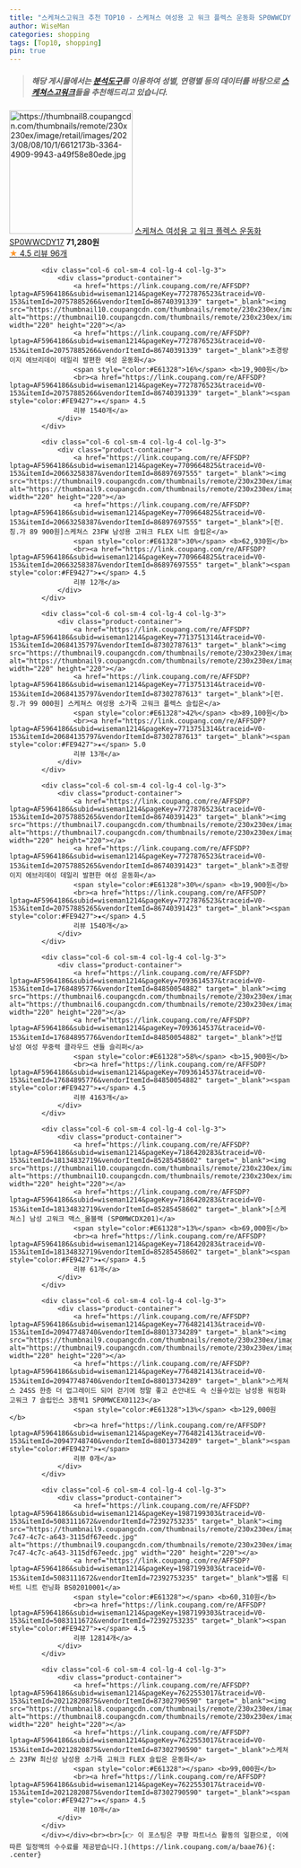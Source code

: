 ```yaml
---
title: "스케쳐스고워크 추천 TOP10 - 스케쳐스 여성용 고 워크 플렉스 운동화 SP0WWCDY17"
author: WiseMan
categories: shopping
tags: [Top10, shopping]
pin: true
---
```


> ##### 해당 게시물에서는 [**분석도구**](https://itemscout.io/)를 이용하여 **성별**, **연령별** 등의 데이터를 바탕으로 [**스케쳐스고워크**](https://link.coupang.com/a/baae76)들을 추천해드리고 있습니다.
<div class="container"><div class="row">
            <div class="col-6 col-sm-4 col-lg-4 col-lg-3">
                <div class="product-container">
                    <a href="https://link.coupang.com/re/AFFSDP?lptag=AF5964186&subid=wiseman1214&pageKey=7517939018&traceid=V0-153&itemId=19712221897&vendorItemId=86816560005" target="_blank"><img src="https://thumbnail8.coupangcdn.com/thumbnails/remote/230x230ex/image/retail/images/2023/08/08/10/1/6612173b-3364-4909-9943-a49f58e80ede.jpg" alt="https://thumbnail8.coupangcdn.com/thumbnails/remote/230x230ex/image/retail/images/2023/08/08/10/1/6612173b-3364-4909-9943-a49f58e80ede.jpg" width="220" height="220"></a>
                    <a href="https://link.coupang.com/re/AFFSDP?lptag=AF5964186&subid=wiseman1214&pageKey=7517939018&traceid=V0-153&itemId=19712221897&vendorItemId=86816560005" target="_blank">스케쳐스 여성용 고 워크 플렉스 운동화 SP0WWCDY17</a>
                    <span style="color:#E61328"></span> <b>71,280원</b>
                    <br><a href="https://link.coupang.com/re/AFFSDP?lptag=AF5964186&subid=wiseman1214&pageKey=7517939018&traceid=V0-153&itemId=19712221897&vendorItemId=86816560005" target="_blank"><span style="color:#FE9427">★</span> 4.5
                    리뷰 96개</a>
                </div>
            </div>
            
            <div class="col-6 col-sm-4 col-lg-4 col-lg-3">
                <div class="product-container">
                    <a href="https://link.coupang.com/re/AFFSDP?lptag=AF5964186&subid=wiseman1214&pageKey=7727876523&traceid=V0-153&itemId=20757885266&vendorItemId=86740391339" target="_blank"><img src="https://thumbnail10.coupangcdn.com/thumbnails/remote/230x230ex/image/vendor_inventory/701c/3784e4f597893accefa87536a5a9021dcd983a4e952a2924a3f89c9b7044.jpg" alt="https://thumbnail10.coupangcdn.com/thumbnails/remote/230x230ex/image/vendor_inventory/701c/3784e4f597893accefa87536a5a9021dcd983a4e952a2924a3f89c9b7044.jpg" width="220" height="220"></a>
                    <a href="https://link.coupang.com/re/AFFSDP?lptag=AF5964186&subid=wiseman1214&pageKey=7727876523&traceid=V0-153&itemId=20757885266&vendorItemId=86740391339" target="_blank">초경량 이지 에브리데이 데일리 발편한 여성 운동화</a>
                    <span style="color:#E61328">16%</span> <b>19,900원</b>
                    <br><a href="https://link.coupang.com/re/AFFSDP?lptag=AF5964186&subid=wiseman1214&pageKey=7727876523&traceid=V0-153&itemId=20757885266&vendorItemId=86740391339" target="_blank"><span style="color:#FE9427">★</span> 4.5
                    리뷰 1540개</a>
                </div>
            </div>
            
            <div class="col-6 col-sm-4 col-lg-4 col-lg-3">
                <div class="product-container">
                    <a href="https://link.coupang.com/re/AFFSDP?lptag=AF5964186&subid=wiseman1214&pageKey=7709664825&traceid=V0-153&itemId=20663258387&vendorItemId=86897697555" target="_blank"><img src="https://thumbnail9.coupangcdn.com/thumbnails/remote/230x230ex/image/vendor_inventory/870d/3ad2d8cc18404f64073f806cd95db0458b4ef2e51bce54c8af83b3dcff80.jpg" alt="https://thumbnail9.coupangcdn.com/thumbnails/remote/230x230ex/image/vendor_inventory/870d/3ad2d8cc18404f64073f806cd95db0458b4ef2e51bce54c8af83b3dcff80.jpg" width="220" height="220"></a>
                    <a href="https://link.coupang.com/re/AFFSDP?lptag=AF5964186&subid=wiseman1214&pageKey=7709664825&traceid=V0-153&itemId=20663258387&vendorItemId=86897697555" target="_blank">[런.칭.가 89 900원]스케쳐스 23FW 남성용 고워크 FLEX 니트 슬립온</a>
                    <span style="color:#E61328">30%</span> <b>62,930원</b>
                    <br><a href="https://link.coupang.com/re/AFFSDP?lptag=AF5964186&subid=wiseman1214&pageKey=7709664825&traceid=V0-153&itemId=20663258387&vendorItemId=86897697555" target="_blank"><span style="color:#FE9427">★</span> 4.5
                    리뷰 12개</a>
                </div>
            </div>
            
            <div class="col-6 col-sm-4 col-lg-4 col-lg-3">
                <div class="product-container">
                    <a href="https://link.coupang.com/re/AFFSDP?lptag=AF5964186&subid=wiseman1214&pageKey=7713751314&traceid=V0-153&itemId=20684135797&vendorItemId=87302787613" target="_blank"><img src="https://thumbnail9.coupangcdn.com/thumbnails/remote/230x230ex/image/vendor_inventory/9f42/733f351439224ff891c82c151ea13dba4739f37088b6b795dbd11b165ca9.jpg" alt="https://thumbnail9.coupangcdn.com/thumbnails/remote/230x230ex/image/vendor_inventory/9f42/733f351439224ff891c82c151ea13dba4739f37088b6b795dbd11b165ca9.jpg" width="220" height="220"></a>
                    <a href="https://link.coupang.com/re/AFFSDP?lptag=AF5964186&subid=wiseman1214&pageKey=7713751314&traceid=V0-153&itemId=20684135797&vendorItemId=87302787613" target="_blank">[런.칭.가 99 000원] 스케쳐스 여성용 소가죽 고워크 플렉스 슬립온</a>
                    <span style="color:#E61328">42%</span> <b>89,100원</b>
                    <br><a href="https://link.coupang.com/re/AFFSDP?lptag=AF5964186&subid=wiseman1214&pageKey=7713751314&traceid=V0-153&itemId=20684135797&vendorItemId=87302787613" target="_blank"><span style="color:#FE9427">★</span> 5.0
                    리뷰 13개</a>
                </div>
            </div>
            
            <div class="col-6 col-sm-4 col-lg-4 col-lg-3">
                <div class="product-container">
                    <a href="https://link.coupang.com/re/AFFSDP?lptag=AF5964186&subid=wiseman1214&pageKey=7727876523&traceid=V0-153&itemId=20757885265&vendorItemId=86740391423" target="_blank"><img src="https://thumbnail7.coupangcdn.com/thumbnails/remote/230x230ex/image/vendor_inventory/b7fd/1cba9235d46ae24052bfd456f46022fe442bee3617daad1c1371dc9fdb76.jpg" alt="https://thumbnail7.coupangcdn.com/thumbnails/remote/230x230ex/image/vendor_inventory/b7fd/1cba9235d46ae24052bfd456f46022fe442bee3617daad1c1371dc9fdb76.jpg" width="220" height="220"></a>
                    <a href="https://link.coupang.com/re/AFFSDP?lptag=AF5964186&subid=wiseman1214&pageKey=7727876523&traceid=V0-153&itemId=20757885265&vendorItemId=86740391423" target="_blank">초경량 이지 에브리데이 데일리 발편한 여성 운동화</a>
                    <span style="color:#E61328">30%</span> <b>19,900원</b>
                    <br><a href="https://link.coupang.com/re/AFFSDP?lptag=AF5964186&subid=wiseman1214&pageKey=7727876523&traceid=V0-153&itemId=20757885265&vendorItemId=86740391423" target="_blank"><span style="color:#FE9427">★</span> 4.5
                    리뷰 1540개</a>
                </div>
            </div>
            
            <div class="col-6 col-sm-4 col-lg-4 col-lg-3">
                <div class="product-container">
                    <a href="https://link.coupang.com/re/AFFSDP?lptag=AF5964186&subid=wiseman1214&pageKey=7093614537&traceid=V0-153&itemId=17684895776&vendorItemId=84850054882" target="_blank"><img src="https://thumbnail6.coupangcdn.com/thumbnails/remote/230x230ex/image/vendor_inventory/ea71/6c1e72198740ac0344be25fef90b1036ac5e630676ddfb9dee08e71f6393.jpg" alt="https://thumbnail6.coupangcdn.com/thumbnails/remote/230x230ex/image/vendor_inventory/ea71/6c1e72198740ac0344be25fef90b1036ac5e630676ddfb9dee08e71f6393.jpg" width="220" height="220"></a>
                    <a href="https://link.coupang.com/re/AFFSDP?lptag=AF5964186&subid=wiseman1214&pageKey=7093614537&traceid=V0-153&itemId=17684895776&vendorItemId=84850054882" target="_blank">선업 남성 여성 무중력 클라우드 샌들 슬리퍼</a>
                    <span style="color:#E61328">58%</span> <b>15,900원</b>
                    <br><a href="https://link.coupang.com/re/AFFSDP?lptag=AF5964186&subid=wiseman1214&pageKey=7093614537&traceid=V0-153&itemId=17684895776&vendorItemId=84850054882" target="_blank"><span style="color:#FE9427">★</span> 4.5
                    리뷰 4163개</a>
                </div>
            </div>
            
            <div class="col-6 col-sm-4 col-lg-4 col-lg-3">
                <div class="product-container">
                    <a href="https://link.coupang.com/re/AFFSDP?lptag=AF5964186&subid=wiseman1214&pageKey=7186420283&traceid=V0-153&itemId=18134832719&vendorItemId=85285458602" target="_blank"><img src="https://thumbnail10.coupangcdn.com/thumbnails/remote/230x230ex/image/vendor_inventory/9489/0959c6dc9518301688ad63f01bd9b803abefc86d9374e97b828ed965aa62.JPG" alt="https://thumbnail10.coupangcdn.com/thumbnails/remote/230x230ex/image/vendor_inventory/9489/0959c6dc9518301688ad63f01bd9b803abefc86d9374e97b828ed965aa62.JPG" width="220" height="220"></a>
                    <a href="https://link.coupang.com/re/AFFSDP?lptag=AF5964186&subid=wiseman1214&pageKey=7186420283&traceid=V0-153&itemId=18134832719&vendorItemId=85285458602" target="_blank">[스케쳐스] 남성 고워크 맥스_올블랙 (SP0MWCDX201)</a>
                    <span style="color:#E61328">13%</span> <b>69,000원</b>
                    <br><a href="https://link.coupang.com/re/AFFSDP?lptag=AF5964186&subid=wiseman1214&pageKey=7186420283&traceid=V0-153&itemId=18134832719&vendorItemId=85285458602" target="_blank"><span style="color:#FE9427">★</span> 4.5
                    리뷰 61개</a>
                </div>
            </div>
            
            <div class="col-6 col-sm-4 col-lg-4 col-lg-3">
                <div class="product-container">
                    <a href="https://link.coupang.com/re/AFFSDP?lptag=AF5964186&subid=wiseman1214&pageKey=7764821413&traceid=V0-153&itemId=20947748740&vendorItemId=88013734289" target="_blank"><img src="https://thumbnail9.coupangcdn.com/thumbnails/remote/230x230ex/image/vendor_inventory/fc92/88aac380cf77298e4275c54304aad219f8b6612b3858919499e59e1ca9b1.jpg" alt="https://thumbnail9.coupangcdn.com/thumbnails/remote/230x230ex/image/vendor_inventory/fc92/88aac380cf77298e4275c54304aad219f8b6612b3858919499e59e1ca9b1.jpg" width="220" height="220"></a>
                    <a href="https://link.coupang.com/re/AFFSDP?lptag=AF5964186&subid=wiseman1214&pageKey=7764821413&traceid=V0-153&itemId=20947748740&vendorItemId=88013734289" target="_blank">스케쳐스 24SS 한층 더 업그레이드 되어 걷기에 정말 좋고 손안내도 슥 신을수있는 남성용 워킹화 고워크 7 슬립인스 3종택1 SP0MWCEX01123</a>
                    <span style="color:#E61328">13%</span> <b>129,000원</b>
                    <br><a href="https://link.coupang.com/re/AFFSDP?lptag=AF5964186&subid=wiseman1214&pageKey=7764821413&traceid=V0-153&itemId=20947748740&vendorItemId=88013734289" target="_blank"><span style="color:#FE9427">★</span> 
                    리뷰 0개</a>
                </div>
            </div>
            
            <div class="col-6 col-sm-4 col-lg-4 col-lg-3">
                <div class="product-container">
                    <a href="https://link.coupang.com/re/AFFSDP?lptag=AF5964186&subid=wiseman1214&pageKey=1987199303&traceid=V0-153&itemId=5083111672&vendorItemId=72392753235" target="_blank"><img src="https://thumbnail9.coupangcdn.com/thumbnails/remote/230x230ex/image/retail/images/2020/11/16/13/0/88c990b5-7c47-4c7c-a643-3115df67eedc.jpg" alt="https://thumbnail9.coupangcdn.com/thumbnails/remote/230x230ex/image/retail/images/2020/11/16/13/0/88c990b5-7c47-4c7c-a643-3115df67eedc.jpg" width="220" height="220"></a>
                    <a href="https://link.coupang.com/re/AFFSDP?lptag=AF5964186&subid=wiseman1214&pageKey=1987199303&traceid=V0-153&itemId=5083111672&vendorItemId=72392753235" target="_blank">밸롭 티바트 니트 런닝화 BS02010001</a>
                    <span style="color:#E61328"></span> <b>60,310원</b>
                    <br><a href="https://link.coupang.com/re/AFFSDP?lptag=AF5964186&subid=wiseman1214&pageKey=1987199303&traceid=V0-153&itemId=5083111672&vendorItemId=72392753235" target="_blank"><span style="color:#FE9427">★</span> 4.5
                    리뷰 12814개</a>
                </div>
            </div>
            
            <div class="col-6 col-sm-4 col-lg-4 col-lg-3">
                <div class="product-container">
                    <a href="https://link.coupang.com/re/AFFSDP?lptag=AF5964186&subid=wiseman1214&pageKey=7622553017&traceid=V0-153&itemId=20212820875&vendorItemId=87302790590" target="_blank"><img src="https://thumbnail8.coupangcdn.com/thumbnails/remote/230x230ex/image/vendor_inventory/b8d8/31232e6874a996bbf7aba128461139a0926df2355a2079348fc646765361.jpg" alt="https://thumbnail8.coupangcdn.com/thumbnails/remote/230x230ex/image/vendor_inventory/b8d8/31232e6874a996bbf7aba128461139a0926df2355a2079348fc646765361.jpg" width="220" height="220"></a>
                    <a href="https://link.coupang.com/re/AFFSDP?lptag=AF5964186&subid=wiseman1214&pageKey=7622553017&traceid=V0-153&itemId=20212820875&vendorItemId=87302790590" target="_blank">스케쳐스 23FW 최신상 남성용 소가죽 고워크 FLEX 슬립온 운동화</a>
                    <span style="color:#E61328"></span> <b>99,000원</b>
                    <br><a href="https://link.coupang.com/re/AFFSDP?lptag=AF5964186&subid=wiseman1214&pageKey=7622553017&traceid=V0-153&itemId=20212820875&vendorItemId=87302790590" target="_blank"><span style="color:#FE9427">★</span> 4.5
                    리뷰 10개</a>
                </div>
            </div>
            </div></div><br><br>[👉 이 포스팅은 쿠팡 파트너스 활동의 일환으로, 이에 따른 일정액의 수수료를 제공받습니다.](https://link.coupang.com/a/baae76){: .center}